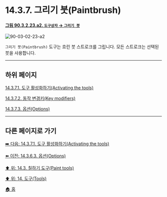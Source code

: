 # 14.3.7. 그리기 붓(Paintbrush)

<a id="90-03-02-23-a2"></a>

#### [그림 90.3.2.23.a2. `도구상자` → `그리기 붓`](./90-03-02-23-paintbrush.md#90-03-02-23-a2)
![90-03-02-23-a2](https://github.com/wonder13662/gimp/assets/15767104/8037e4e3-2df5-4bee-ab58-5efab4efefd1)

`그리기 붓(Paintbrush)` 도구는 흐린 붓 스트로크를 그립니다. 모든 스트로크는 선택된 붓을 사용합니다.

***

## 하위 페이지

[14.3.7.1. 도구 활성화하기(Activating the tools)](./14-03-07-01-activating_the_tool.md)

[14.3.7.2. 동작 변경키(Key modifiers)](./14-03-07-02-key_modifiers.md)

[14.3.7.3. 옵션(Options)](./14-03-07-03-options.md)

***

## 다른 페이지로 가기

[➡️ 다음: 14.3.7.1. 도구 활성화하기(Activating the tools)](./14-03-07-01-activating_the_tool.md)

[⬅️ 이전: 14.3.6.3. 옵션(Options)](./14-03-06-03-options.md)

[⬆️ 위: 14.3. 칠하기 도구(Paint tools)](./14-03-00-paint-tools.md)

[⬆️ 위: 14. 도구(Tools)](./14-00-tools.md)

[🏠 홈](./00-home.md)

